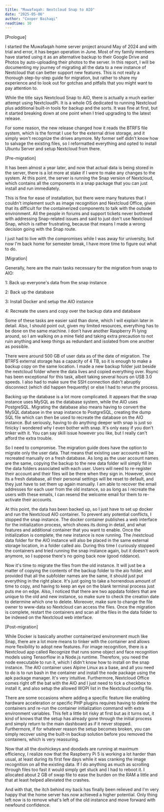 ```yaml
---
title: "Muwafaqah: Nextcloud Snap to AIO"
date: "2025-05-06"
author: "Cooper Baihaqi"
readtime: 30
---
```


[Prologue]

I started the Muwafaqah home server project around May of 2024 and with trial and error, it has began operation in June. Most of my family members have started using it as an alternative backup to their Google Drive and Photos by auto-uploading their photos to the server. In this report, I will be documenting my journey of migrating all the data to a new instance of Nextcloud that can better support new features. This is not really a thorough step-by-step guide for migration, but rather to share my experience and to look out for gotchas and pitfalls that you might want to pay attention to.

While the title says Nextcloud Snap to AIO, there is actually a much earlier attempt using NextcloudPi. It is a whole OS dedicated to running Nextcloud plus additional built-in tools for backup and the sorts. It was fine at first, but it started breaking down at one point when I tried upgrading to the latest release.

For some reason, the new release changed how it reads the BTRFS file system, which is the format I use for the external drive storage, and it simply won't recognize the drives anymore. My former self didn't know how to salvage the existing files, so I reformatted everything and opted to install Ubuntu Server and setup Nextcloud from there.

[Pre-migration]

It has been almost a year later, and now that actual data is being stored in the server, there is a lot more at stake if I were to make any changes to the system. At this point, the server is running the Snap version of Nextcloud, which contains all the components in a snap package that you can just install and run immediately.

This is fine for ease of installation, but there were many features that I couldn't implement such as image recognition and Nextcloud Office, given that its difficult for the containerized components to talk with the outside environment. All the people in forums and support tickets never bothered with addressing Snap-related issues and said to just don't use Nextcloud Snap, which is rather frustrating, because that means I made a wrong decision going with the Snap route.

I just had to live with the compromises while I was away for university, but now I'm back home for semester break, I have more time to figure out what to do.

[Migration]

Generally, here are the main tasks necessary for the migration from snap to AIO:

1: Back up everyone's data from the snap instance

2: Back up the database

3: Install Docker and setup the AIO instance

4: Recreate the users and copy over the backup data and database

Some of these tasks are easier said than done, which I will explain later in detail. Also, I should point out, given my limited resources, everything has to be done on the same machine. I don't have another Raspberry Pi lying around, so I am walking on a mine field and taking extra precaution to not ruin anything and keep things as redundant and isolated from one another as possible.

There were around 500 GB of user data as of the date of migration. The BTRFS external storage has a capacity of 4 TB, so it is enough to make a backup copy on the same location. I made a new backup folder just beside the nextcloud folder where the data lives and copied everything over. Rsync has been exceptional for this task, albeit taking several hours on USB 3.0 speeds. I also had to make sure the SSH connection didn't abruptly disconnect (which did happen frequently) or else I had to rerun the process.

Backing up the database is a lot more complicated. It appears that the snap instance uses MySQL as the database system, while the AIO uses PostgreSQL. Migrating the database also means having to convert the MySQL database in the snap instance to PostgreSQL, creating the dump SQL file which can then be used to recreate the database on the AIO instance. But seriously, having to do anything deeper with snap is just so finicky I wondered why I even bother with snap. It's only easy if you don't tinker with it. You can say skill issue however you like, but I really can't afford the extra trouble.

So I need to compromise. The migration guide does have the option to migrate only the user data. That means that existing user accounts will be recreated manually on a fresh database. As long as the user account names are the same, copying the backup to the new data folder will simply fill in the data folders associated with each user. Users will need to re-register their account and their files will be there when they sign in. However, since its a fresh database, all their personal settings will be reset to default, and they just have to set them up again manually. I am able to recover the email addresses for each user from the old instance, so as long as I recreate the users with these emails, I can resend the welcome email for them to re-activate their accounts.

At this point, the data has been backed up, so I just have to set up docker and run the Nextcloud AIO container. To prevent any potential conflicts, I stopped the snap instance. The docker container publishes a web interface for the initialization process, which shows its doing in detail, and what features and additional container that you want to enable. Once the initialization is complete, the new instance is now running. The /nextcloud data folder for the AIO instance will also be placed in the same external storage location, in a folder called aio. During this time I curiously stopped the containers and tried running the snap instance again, but it doesn't work anymore, so I suppose there's no going back now (good riddance).

Now it's time to migrate the files from the old instance. It will just be a matter of copying the contents of the backup folder to the aio folder, and provided that all the subfolder names are the same, it should just put everything in the right place. It's just going to take a horrendous amount of time to copy, and having to keep an eye on the blank terminal process just puts me on edge. Also, I noticed that there are two appdata folders that are unique to the old and new instance, so make sure to check the creation date to determine which one to delete. Moreover, make sure to change the file owner to www-data so Nextcloud can access the files. Once the migration is complete, restart the containers and scan all the files in the data folder to be indexed on the Nextcloud web interface.

[Post-migration]

While Docker is basically another containerized environment much like Snap, there are a lot more means to tinker with the container and allows more flexibility to adopt new features. For image recognition, there is a Nextcloud app called Recognize that runs some object and face recognition models using Tensorflow in a Node.js runtime. Therefore, you need the node executable to run it, which I didn't know how to install on the snap instance. The AIO container uses Alpine Linux as a base, and all you need to do is to run bash in the container and install the node package using the apk package manager. It's very intuitive. Furthermore, Nextcloud Office comes right off the bat with the AIO and I just need to tick a checkbox to install it, and also setup the allowed WOPI list in the Nextcloud config file.

There are some occasions where adding a specific feature like enabling hardware acceleration or specific PHP plugins requires having to delete the containers and re-run the container initialization command with extra environment variables. This felt a little bit risky at first but as it turns out, it kind of knows that the setup has already gone through the initial process and simply return to the main dashboard as if it never stopped. Furthermore, if for whatever reason the setup becomes broken, you can simply recover using the built-in backup solution before you removed the containers, which is very reassuring.

Now that all the doohickeys and doodads are running at maximum efficiency, I realize now that the Raspberry Pi 5 is working a lot harder than usual, at least during its first few days while it was cranking the image recognition on all the existing data. If I do anything as much as scrolling through files too fast it would simply get stuck and I had to reboot it. I allocated about 2 GB of swap file to ease the burden on the RAM a little and that at least helped alleviated the crashes.

And with that, the itch behind my back has finally been relieved and I'm very happy that the home server has now achieved a higher potential. Only thing left now is to remove what's left of the old instance and move forward with newfound confidence.
